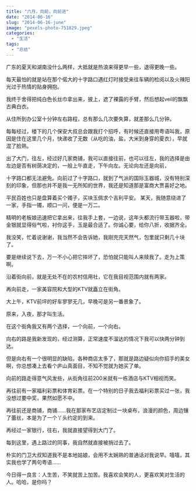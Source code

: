 ```yaml
---
title: "六月，向前，向前进"
date: "2014-06-16"
slug: "2014-06-16-june"
image: "pexels-photo-751829.jpeg"
categories: 
  - "生活"
tags: 
  - "总结"
---
```




广东的夏天和湖南没什么两样，大抵就是热浪来得更早一些，退得更晚一些。 

每天最怕的就是站在那个偌大的十字路口遇红灯时接受来往车辆的检阅以及火辣阳光过于热情的贴身拥抱。

我终于舍得把纯白色长丝巾拿出来，披上，遮了裸露的手臂，然后想起veil的飘飘古典白衣。

从住所到办公室十分钟左右路程，总有那么几次要失算，就差那么几分钟。 

每每经过，楼下的几个保安大叔总会跟我打个招呼，有时候还直接用粤语叫我，原因是住在这里几个月，快递收了无数（从吃的油，盐，大米到身穿的夏衣），早就混了脸熟。 

出了大门，往左，经过好几家商铺，我可以直接往前，也可以往左，我的选择是由左边是否有树荫决定的，一般上午直走，下午向左。无论向左还是向前，

十字路口都无法避免。向前过了十字路口，就到了气派的国际玉器城，没有特别深刻的印象，但那也并不是我一无所知的世界，我还是知道那是富商大贾喜好之地。

平民百姓也只是盘算着买个镯子，买块玉佩求个吉利平安。 某天，我随意绕进了一家，手指一镯，顺口一问，便是一万二。

精明的老板娘迅速把它拿出来，往我手上套，一边说，这年头都流行带玉器啦，带金银就显得俗气啦，衬你这手，玉是最合适了。你诚心要，给你八折，收据齐全。

我没笑，忙着说谢谢，我当然不会告诉她，我刚充完天然气，包里就只剩几十块了。

要是继续说下去，万一不小心把它摔坏了，恐怕就只能叫人来赎我了。走为上策啊。 

沿着街向前，就是无处不在的农村信用社，它在我目视范围内就有两家。 

再向前走，一家美容院和大型的KTV就矗立在街角。

大上午，KTV前坪的好车寥寥无几，早晚可是另一番景象了。

原来，入夜，那才叫生活。 

在这个街角我又有两个选择，一个向前，一个向右。 

向右的路是我新发现的，经过测算，正常速度不溜达的情况下我可以快两分钟到达。

但是向右有一个很明显的缺陷，各种商店太多了，那就是路边疑似向你招手的美女啊，你总想凑上去看个庐山真面目，不知不觉就为她买了单。 

向前的路走得意气风发些，从街角往前200米就有一栋酒店与KTV相视而笑。

再往前有一家福利彩票和体育彩票。在一个特别的日子我去福利彩票买过一张，我没想过要中奖，果然如愿不中。 

再往前还是商铺，商铺……我在那家布艺店定制过一块桌布，浪漫的颜色，周边镶了蕾丝，本是为了一个丫头约定的到来。 

再经过一家银行，往右，我就直接望得到大门了。

每到这里，遇上路过的同事，我自然就直接被捎过去了。

朴实的门卫大叔知道我不是本地姑娘，会用不太娴熟的普通话对我说早。嘻嘻，其实我也学了两句粤语…… 

今日得一良言：人生苦，不笑就苦上加苦。我喜欢会笑的人，更喜欢笑对生活的人。哈哈，是你吗？
